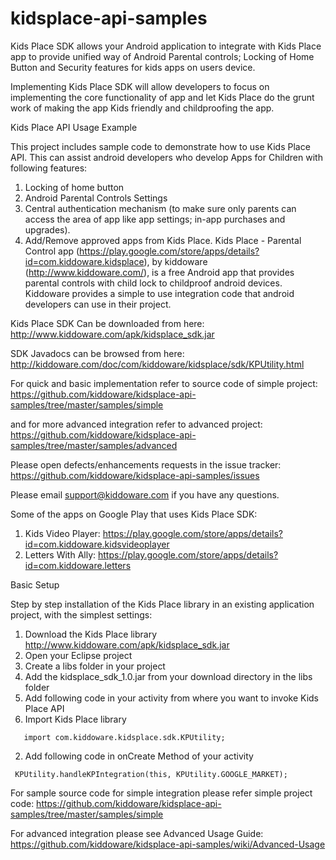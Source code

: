# kidsplace-api-samples
Kids Place SDK allows your Android application to integrate with Kids Place app to provide unified way of Android Parental controls; Locking of Home Button and Security features for kids apps on users device.

Implementing Kids Place SDK will allow developers to focus on implementing the core functionality of app and let Kids Place do the grunt work of making the app Kids friendly and childproofing the app.

Kids Place API Usage Example

This project includes sample code to demonstrate how to use Kids Place API. This can assist android developers who develop Apps for Children with following features:

   1. Locking of home button
   2. Android Parental Controls Settings
   3. Central authentication mechanism (to make sure only parents can access the area of app like app settings; in-app purchases and upgrades).
   4. Add/Remove approved apps from Kids Place.
Kids Place - Parental Control app (https://play.google.com/store/apps/details?id=com.kiddoware.kidsplace), by kiddoware (http://www.kiddoware.com/), is a free Android app that provides parental controls with child lock to childproof android devices. Kiddoware provides a simple to use integration code that android developers can use in their project.

Kids Place SDK Can be downloaded from here:  http://www.kiddoware.com/apk/kidsplace_sdk.jar

SDK Javadocs can be browsed from here: http://kiddoware.com/doc/com/kiddoware/kidsplace/sdk/KPUtility.html

For quick and basic implementation refer to source code of simple project: https://github.com/kiddoware/kidsplace-api-samples/tree/master/samples/simple

and for more advanced integration refer to advanced project: https://github.com/kiddoware/kidsplace-api-samples/tree/master/samples/advanced

Please open defects/enhancements requests in the issue tracker: https://github.com/kiddoware/kidsplace-api-samples/issues

Please email support@kiddoware.com if you have any questions. 

Some of the apps on Google Play that uses Kids Place SDK:

   1. Kids Video Player: https://play.google.com/store/apps/details?id=com.kiddoware.kidsvideoplayer
   2. Letters With Ally: https://play.google.com/store/apps/details?id=com.kiddoware.letters

Basic Setup

Step by step installation of the Kids Place library in an existing application project, with the simplest settings:

1. Download the Kids Place library http://www.kiddoware.com/apk/kidsplace_sdk.jar
2. Open your Eclipse project
3. Create a libs folder in your project
4. Add the kidsplace_sdk_1.0.jar from your download directory in the libs folder
5. Add following code in your activity from where you want to invoke Kids Place API
  1. Import Kids Place library
  ```
     import com.kiddoware.kidsplace.sdk.KPUtility;
```
  2. Add following code in onCreate Method of your activity
  ```
   KPUtility.handleKPIntegration(this, KPUtility.GOOGLE_MARKET);
   ```
For sample source code for simple integration please refer simple project code:  https://github.com/kiddoware/kidsplace-api-samples/tree/master/samples/simple

For advanced integration please see Advanced Usage Guide: https://github.com/kiddoware/kidsplace-api-samples/wiki/Advanced-Usage
